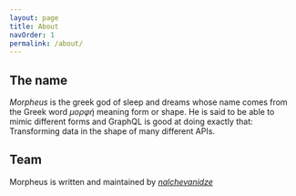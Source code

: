 ```yaml
---
layout: page
title: About
navOrder: 1
permalink: /about/
---
```


## The name

_Morpheus_ is the greek god of sleep and dreams whose name comes from the Greek word _μορφή_ meaning form or shape.
He is said to be able to mimic different forms and GraphQL is good at doing exactly that: Transforming data in the shape
of many different APIs.

## Team

Morpheus is written and maintained by [_nalchevanidze_](https://github.com/nalchevanidze)
